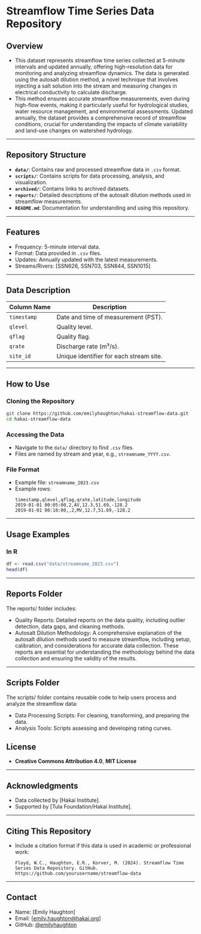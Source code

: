 
# Streamflow Time Series Data Repository

## Overview
- This dataset represents streamflow time series collected at 5-minute intervals and updated annually, offering high-resolution data for monitoring and analyzing streamflow dynamics. The data is generated using the autosalt dilution method, a novel technique that involves injecting a salt solution into the stream and measuring changes in electrical conductivity to calculate discharge. 
- This method ensures accurate streamflow measurements, even during high-flow events, making it particularly useful for hydrological studies, water resource management, and environmental assessments. Updated annually, the dataset provides a comprehensive record of streamflow conditions, crucial for understanding the impacts of climate variability and land-use changes on watershed hydrology.



---

## Repository Structure
- **`data/`**: Contains raw and processed streamflow data in `.csv` format.
- **`scripts/`**: Contains scripts for data processing, analysis, and visualization.
- **`archived/`**: Contains links to archived datasets.
- **`reports/`**: Detailed descriptions of the autosalt dilution methods used in streamflow measurements.
- **`README.md`**: Documentation for understanding and using this repository.

---

## Features
- Frequency: 5-minute interval data.
- Format: Data provided in `.csv` files.
- Updates: Annually updated with the latest measurements.
- Streams/Rivers: [SSN626, SSN703, SSN844, SSN1015]

---

## Data Description
| **Column Name** | **Description**                             |
|------------------|---------------------------------------------|
| `timestamp`      | Date and time of measurement (PST). |
| `qlevel`     | Quality level. |
| `qflag`     | Quality flag. |
| `qrate`     | Discharge rate (m³/s). |
| `site_id`        | Unique identifier for each stream site.    |



---

## How to Use
### Cloning the Repository
```bash
git clone https://github.com/emilyhaughton/hakai-streamflow-data.git
cd hakai-streamflow-data
```

### Accessing the Data
- Navigate to the `data/` directory to find `.csv` files.
- Files are named by stream and year, e.g., `streamname_YYYY.csv`.

### File Format
- Example file: `streamname_2023.csv`
- Example rows:
  ```
  timestamp,qlevel,qflag,qrate,latitude,longitude
  2019-01-01 00:05:00,2,AV,12.3,51.69,-128.2
  2019-01-01 00:10:00,,2,MV,12.7,51.69,-128.2

  ```

---

## Usage Examples
### In R
```R
df <- read.csv("data/streamname_2023.csv")
head(df)
```

---

## Reports Folder

The reports/ folder includes:
- Quality Reports: Detailed reports on the data quality, including outlier detection, data gaps, and cleaning methods.
- Autosalt Dilution Methodology: A comprehensive explanation of the autosalt dilution methods used to measure streamflow, including setup, calibration, and considerations for accurate data collection.
These reports are essential for understanding the methodology behind the data collection and ensuring the validity of the results.

---

## Scripts Folder

The scripts/ folder contains reusable code to help users process and analyze the streamflow data:
- Data Processing Scripts: For cleaning, transforming, and preparing the data.
- Analysis Tools: Scripts assessing and developing rating curves.


## License
- **Creative Commons Attribution 4.0**, **MIT License**

---

## Acknowledgments
- Data collected by [Hakai Institute].
- Supported by [Tula Foundation/Hakai Institute].

---

## Citing This Repository
- Include a citation format if this data is used in academic or professional work:
  ```
  Floyd, W.C., Haughton, E.R., Korver, M. (2024). Streamflow Time Series Data Repository. GitHub. https://github.com/yourusername/streamflow-data
  ```

---

## Contact
- Name: [Emily Haughton]
- Email: [emily.haughton@hakai.org]
- GitHub: [@emilyhaughton](https://github.com/emilyhaughton)

